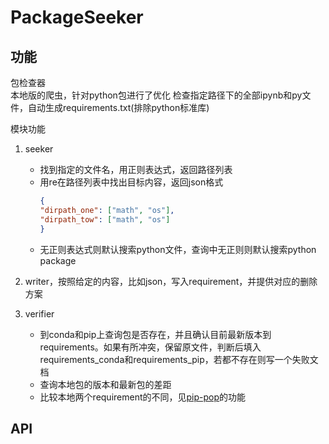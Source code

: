 # PackageSeeker
## 功能
包检查器  
本地版的爬虫，针对python包进行了优化
检查指定路径下的全部ipynb和py文件，自动生成requirements.txt(排除python标准库)

模块功能
1. seeker  
    * 找到指定的文件名，用正则表达式，返回路径列表
    * 用re在路径列表中找出目标内容，返回json格式
        ```json
        {
        "dirpath_one": ["math", "os"],
        "dirpath_tow": ["math", "os"]
        }
        ```
    * 无正则表达式则默认搜索python文件，查询中无正则则默认搜索python package

2. writer，按照给定的内容，比如json，写入requirement，并提供对应的删除方案

3. verifier
    * 到conda和pip上查询包是否存在，并且确认目前最新版本到requirements。如果有所冲突，保留原文件，判断后填入requirements_conda和requirements_pip，若都不存在则写一个失败文档
    * 查询本地包的版本和最新包的差距
    * 比较本地两个requirement的不同，见[pip-pop](https://github.com/heroku-python/pip-pop)的功能


## API

